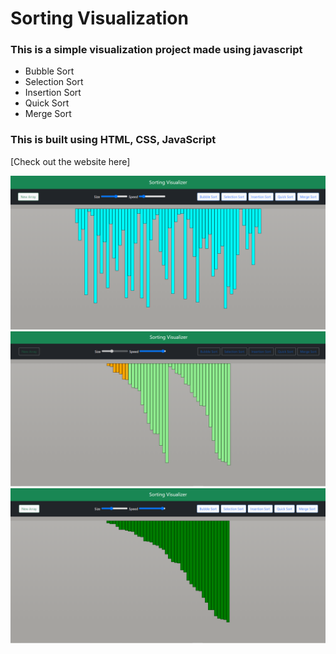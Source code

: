 # Sorting Visualization
### This is a simple visualization project made using javascript 
- Bubble Sort 
- Selection Sort
- Insertion Sort
- Quick Sort
- Merge Sort

### This is built using HTML, CSS, JavaScript <br/>

[Check out the website here]

<img src="img/img1.png"> <br/>
<img src="img/img2.png"> <br/>
<img src="img/img3.png"> <br/>

